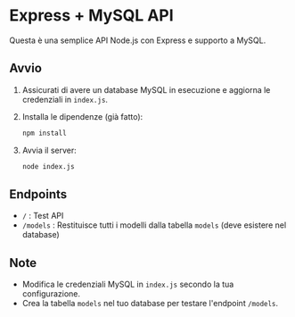 # Express + MySQL API

Questa è una semplice API Node.js con Express e supporto a MySQL.

## Avvio

1. Assicurati di avere un database MySQL in esecuzione e aggiorna le credenziali in `index.js`.
2. Installa le dipendenze (già fatto):

   ```bash
   npm install
   ```

3. Avvia il server:

   ```bash
   node index.js
   ```

## Endpoints

- `/` : Test API
- `/models` : Restituisce tutti i modelli dalla tabella `models` (deve esistere nel database)

## Note

- Modifica le credenziali MySQL in `index.js` secondo la tua configurazione.
- Crea la tabella `models` nel tuo database per testare l'endpoint `/models`.
